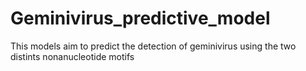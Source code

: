 # Geminivirus_predictive_model
This models aim to predict the detection of geminivirus using the two distints nonanucleotide motifs
